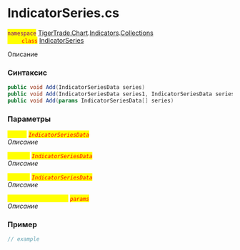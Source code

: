
# IndicatorSeries.cs
<mark style="color:purple;">`namespace`</mark> [TigerTrade.Chart](../../../../../TigerTrade.Chart.md).[Indicators](../../../../../TigerTrade.Chart/Indicators.md).[Collections](../../../../../TigerTrade.Chart/Indicators/Collections.md)  
<mark style="color:red;">&nbsp;&nbsp;&nbsp;&nbsp;&nbsp;&nbsp;&nbsp;&nbsp;`class`</mark> [IndicatorSeries](../../IndicatorSeries.cs.md)

Описание

### Синтаксис
```csharp
public void Add(IndicatorSeriesData series)
public void Add(IndicatorSeriesData series1, IndicatorSeriesData series2)
public void Add(params IndicatorSeriesData[] series)
```
### Параметры  
<mark style="color:yellow;">`series`</mark> <mark style="color:red;">*`IndicatorSeriesData`*</mark>  
 *Описание*  
  
<mark style="color:yellow;">`series1`</mark> <mark style="color:red;">*`IndicatorSeriesData`*</mark>  
 *Описание*  
  
<mark style="color:yellow;">`series2`</mark> <mark style="color:red;">*`IndicatorSeriesData`*</mark>  
 *Описание*  
  
<mark style="color:yellow;">`IndicatorSeriesData`</mark> <mark style="color:red;">*`params`*</mark>  
 *Описание*  
  


### Пример  
```csharp
// example
```
                    
                    
